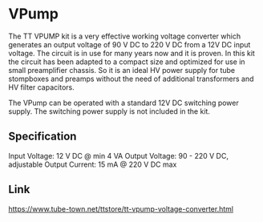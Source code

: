 # VPump

The TT VPUMP kit is a very effective working voltage converter which generates an output voltage of 90 V DC to 220 V DC  from a 12V DC input voltage.
The circuit is in use for many years now and it is proven. In this kit the circuit has been adapted to a compact size and optimized for use in small preamplifier chassis. So it is an ideal HV power supply for tube stompboxes and preamps without the need of additional transformers and HV filter capacitors.

The VPump can be operated with a standard 12V DC switching power supply.
The switching power supply is not included in the kit. 

## Specification

Input Voltage: 12 V DC @ min 4 VA
Output Voltage: 90 - 220 V DC, adjustable
Output Current: 15 mA @ 220 V DC max 

## Link

https://www.tube-town.net/ttstore/tt-vpump-voltage-converter.html